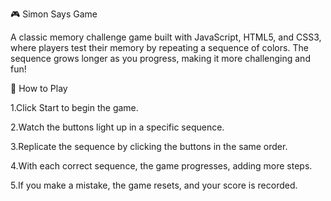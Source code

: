 🎮 Simon Says Game

A classic memory challenge game built with JavaScript, HTML5, and CSS3, where players test their memory by repeating a sequence of colors. The sequence grows longer as you progress, making it more challenging and fun!

🎯 How to Play

1.Click Start to begin the game.

2.Watch the buttons light up in a specific sequence.

3.Replicate the sequence by clicking the buttons in the same order.

4.With each correct sequence, the game progresses, adding more steps.

5.If you make a mistake, the game resets, and your score is recorded.
